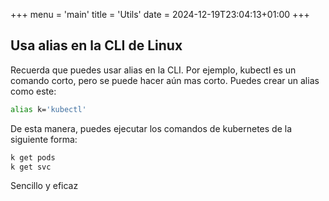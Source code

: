 +++
menu = 'main'
title = 'Utils'
date = 2024-12-19T23:04:13+01:00
+++

## Usa alias en la CLI de Linux
Recuerda que puedes usar alias en la CLI. Por ejemplo, kubectl es un comando corto, pero se puede hacer aún mas corto.
Puedes crear un alias como este:  
```bash
alias k='kubectl'
```

De esta manera, puedes ejecutar los comandos de kubernetes de la siguiente forma:  
```bash
k get pods
k get svc
```

Sencillo y eficaz